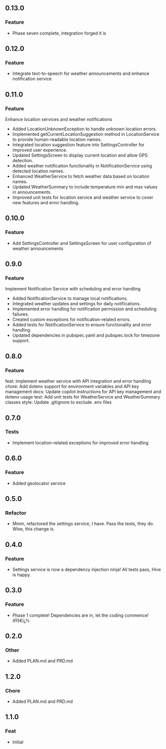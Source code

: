## 0.13.0
  
### Feature
  
- Phase seven complete, integration forged it is

## 0.12.0
  
### Feature
  
- Integrate text-to-speech for weather announcements and enhance notification service

## 0.11.0
  
### Feature
  
Enhance location services and weather notifications

- Added LocationUnknownException to handle unknown location errors.
- Implemented getCurrentLocationSuggestion method in LocationService to provide human-readable location names.
- Integrated location suggestion feature into SettingsController for improved user experience.
- Updated SettingsScreen to display current location and allow GPS detection.
- Added weather notification functionality in NotificationService using detected location names.
- Enhanced WeatherService to fetch weather data based on location names.
- Updated WeatherSummary to include temperature min and max values in announcements.
- Improved unit tests for location service and weather service to cover new features and error handling.

## 0.10.0
  
### Feature
  
- Add SettingsController and SettingsScreen for user configuration of weather announcements

## 0.9.0
  
### Feature
  
Implement Notification Service with scheduling and error handling

- Added NotificationService to manage local notifications.
- Integrated weather updates and settings for daily notifications.
- Implemented error handling for notification permission and scheduling failures.
- Created custom exceptions for notification-related errors.
- Added tests for NotificationService to ensure functionality and error handling.
- Updated dependencies in pubspec.yaml and pubspec.lock for timezone support.

## 0.8.0
  
### Feature

feat: Implement weather service with API integration and error handling
chore: Add dotenv support for environment variables and API key management
docs: Update copilot instructions for API key management and dotenv usage
test: Add unit tests for WeatherService and WeatherSummary classes
style: Update .gitignore to exclude .env files

## 0.7.0
  
### Tests
  
- Implement location-related exceptions for improved error handling

## 0.6.0
  
### Feature
  
- Added geolocator service

## 0.5.0
  
### Refactor
  
- Mmm, refactored the settings service, I have. Pass the tests, they do. Wise, this change is.

## 0.4.0
  
### Feature
  
- Settings service is now a dependency injection ninja!  All tests pass, Hive is happy.

## 0.3.0
  
### Feature
  
- Phase 1 complete! Dependencies are in, let the coding commence! ðŸš€ï¿½

## 0.2.0
  
### Other
  
- Added PLAN.md and PRD.md

## 1.2.0
  
### Chore
  
- Added PLAN.md and PRD.md
  
## 1.1.0
  
### Feat
  
- Initial
  